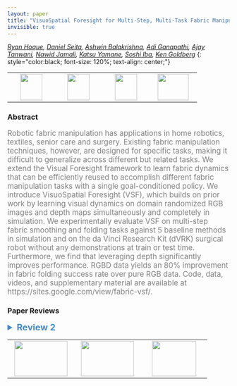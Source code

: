 ```yaml
---
layout: paper
title: "VisuoSpatial Foresight for Multi-Step, Multi-Task Fabric Manipulation"
invisible: true
---
```

*[Ryan Hoque](https://ryanhoque.github.io/), [Daniel Seita](https://people.eecs.berkeley.edu/~seita/), [Ashwin Balakrishna](https://abalakrishna123.github.io/), [Adi Ganapathi](https://www.linkedin.com/in/aditya-ganapathi), [Ajay Tanwani](http://ajaytanwani.com/), [Nawid Jamali](https://www.linkedin.com/in/nawidj), [Katsu Yamane](http://www.katsuyamane.com/), [Soshi Iba](https://www.linkedin.com/in/soshi-iba-7090467), [Ken Goldberg](https://goldberg.berkeley.edu/)*
{: style="color:black; font-size: 120%; text-align: center;"}

<table width="40%"> <tr>
<td style="width: 20%; text-align: center;"><a href="http://www.roboticsproceedings.org/rss16/p034.pdf"><img src="{{ site.baseurl }}/images/paper_link.png"
width = "50"  height = "60"/> </a> </td>

<td style="width: 20%; text-align: center;"><a href="https://sites.google.com/view/fabric-vsf"><img src="{{ site.baseurl }}/images/website_link.png"
width = "50"  height = "60"/> </a> </td>

<td style="width: 20%; text-align: center;"><a href="https://github.com/ryanhoque/fabric-vsf"><img src="{{ site.baseurl }}/images/software_link.png"
width = "50"  height = "60"/> </a> </td>

<td style="width: 20%; text-align: center;"><a href="nan"><img src="{{ site.baseurl }}/images/pheedloop_link.png"
width = "70"  height = "60"/> </a> </td>

</tr></table>

### Abstract
<html><p style="color:gray; font-size: 120%; text-align: justified;">
Robotic fabric manipulation has applications in home robotics, textiles, senior care and surgery. Existing fabric manipulation techniques, however, are designed for specific tasks, making it difficult to generalize across different but related tasks. We extend the Visual Foresight framework to learn fabric dynamics that can be efficiently reused to accomplish different fabric manipulation tasks with a single goal-conditioned policy. We introduce VisuoSpatial Foresight (VSF), which builds on prior work by learning visual dynamics on domain randomized RGB images and depth maps simultaneously and completely in simulation. We experimentally evaluate VSF on multi-step fabric smoothing and folding tasks against 5 baseline methods in simulation and on the da Vinci Research Kit (dVRK) surgical robot without any demonstrations at train or test time. Furthermore, we find that leveraging depth significantly improves performance. RGBD data yields an 80% improvement in fabric folding success rate over pure RGB data. Code, data, videos, and supplementary material are available at https://sites.google.com/view/fabric-vsf/.
</p></html>

### Paper Reviews
<details><summary style="font-size:20px; color:#438BCA; cursor: pointer;"><b> Review 2</b></summary>
<p style="color:gray; font-size: 120%; text-align: justified; white-space: pre-line">
The paper is clearly written and provides many details. Experimental validation is mostly convincing. As learning in simulation is claimed as a contribution, I was expecting to see an ablation study for domain randomization (DR). What's the effect of DR on results in simulation and on the real robot?

As this is mostly an experimental paper, it will be valuable if the authors publish the code and the experimental setup enabling to reproduce their results.

</p> </details>

<table width="100%"><tr><td style="width: 30%; text-align: center;"><a href="{{ site.baseurl }}/program/papers/33"> <img src="{{ site.baseurl }}/images/previous_icon.png" width = "120"  height = "80"/> </a> </td>

<td style="width: 30%; text-align: center;"><a href="{{ site.baseurl }}/program/papers"> <img src="{{ site.baseurl }}/images/overview_icon.png" width = "120"  height = "80"/> </a> </td> 

<td style="width: 30%; text-align: center;"><a href="{{ site.baseurl }}/program/papers/35"> <img src="{{ site.baseurl }}/images/next_icon.png" width = "100"  height = "80"/> </a> </td> 

</tr></table>

